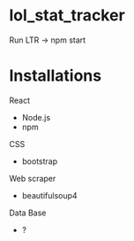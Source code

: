# lol_stat_tracker

Run LTR -> npm start

# Installations
  React
  - Node.js
  - npm

  CSS
  - bootstrap

  Web scraper
  - beautifulsoup4

  Data Base
  - ?
